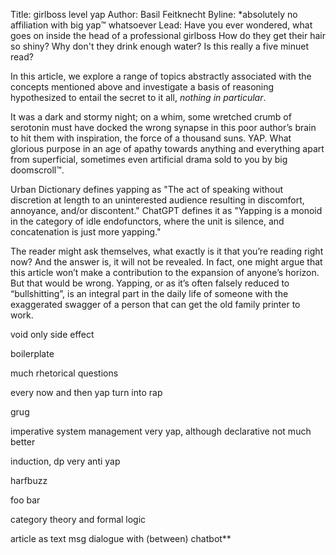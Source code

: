 
Title: girlboss level yap
Author: Basil Feitknecht
Byline: \*absolutely no affiliation with big yap™ whatsoever
Lead:
Have you ever wondered, what goes on inside the head of a professional girlboss How do they get their hair so shiny? Why don't they drink enough water? Is this really a five minuet read?

In this article, we explore a range of topics abstractly associated with the concepts mentioned above and investigate a basis of reasoning hypothesized to entail the secret to it all, *nothing in particular*. 

It was a dark and stormy night; on a whim, some wretched crumb of serotonin must have docked the wrong synapse in this poor author’s brain to hit them with inspiration, the force of a thousand suns. YAP. What glorious purpose in an age of apathy towards anything and everything apart from superficial, sometimes even artificial drama sold to you by big doomscroll™. 

Urban Dictionary defines yapping as "The act of speaking without discretion at length to an uninterested audience resulting in discomfort, annoyance, and/or discontent." ChatGPT defines it as "Yapping is a monoid in the category of idle endofunctors, where the unit is silence, and concatenation is just more yapping."

The reader might ask themselves, what exactly is it that you’re reading right now? And the answer is, it will not be revealed. In fact, one might argue that this article won’t make a contribution to the expansion of anyone’s horizon. But that would be wrong. Yapping, or as it’s often falsely reduced to “bullshitting”, is an integral part in the daily life of someone with the exaggerated swagger of a person that can get the old family printer to work. 

  

  


void only side effect

  

boilerplate

  

much rhetorical questions

  

  

every now and then yap turn into rap

  
  
  
  
  
  

grug

  

imperative system management very yap, although declarative not much better

induction, dp very anti yap

  

harfbuzz

foo bar

  

category theory and formal logic

  
  
  
  
  
  
  
  
  
  
  
  
  
  
  

article as text msg dialogue with (between) chatbot**